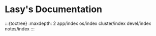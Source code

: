 # Lasy's Documentation

:::{toctree}
:maxdepth: 2
app/index
os/index
cluster/index
devel/index
notes/index
:::
